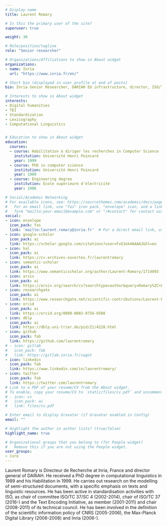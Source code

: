 ```yaml
---
# Display name
title: Laurent Romary

# Is this the primary user of the site?
superuser: true

weight: 30

# Role/position/tagline
role: "Senior researcher"

# Organizations/Affiliations to show in About widget
organizations: 
- name: Inria
  url: "https://www.inria.fr/en/"

# Short bio (displayed in user profile at end of posts)
bio: Inria Senior Researcher, DARIAH EU infrastructure, director, ISO/TC 37 chair

# Interests to show in About widget
interests:
- Digital humanities
- TEI
- Standardization
- Lexicography
- Computational Linguistics


# Education to show in About widget
education:
  courses:
  - course: Habilitation à diriger les recherches in Computer Science
    institution: Université Henri Poincaré
    year: 1999
  - course: PhD in computer science
    institution: Université Henri Poincaré
    year: 1989
  - course: Engineering degree
    institution: École supérieure d'électricité
    year: 1986

# Social/Academic Networking
# For available icons, see: https://sourcethemes.com/academic/docs/page-builder/#icons
#   For an email link, use "fas" icon pack, "envelope" icon, and a link in the
#   form "mailto:your-email@example.com" or "/#contact" for contact widget.
social:
- icon: envelope
  icon_pack: fas
  link: 'mailto:laurent.romary@inria.fr'  # For a direct email link, use "mailto:test@example.org".
- icon: google-scholar
  icon_pack: ai
  link: https://scholar.google.com/citations?user=FvG3ok4AAAAJ&hl=en
- icon: hal
  icon_pack: ai
  link: https://cv.archives-ouvertes.fr/laurentromary
- icon: semantic-scholar
  icon_pack: ai
  link: https://www.semanticscholar.org/author/Laurent-Romary/1714893
- icon: arxiv
  icon_pack: ai
  link: https://arxiv.org/search/cs?searchtype=author&query=Romary%2C+L
- icon: researchgate
  icon_pack: ai
  link: https://www.researchgate.net/scientific-contributions/Laurent-Romary-2128442517
- icon: orcid
  icon_pack: ai
  link: https://orcid.org/0000-0002-0756-0508
- icon: dblp
  icon_pack: ai
  link: https://dblp.uni-trier.de/pid/21/4228.html
- icon: github
  icon_pack: fab
  link: https://github.com/laurentromary
# - icon: gitlab
#   icon_pack: fab
#   link: https://gitlab.inria.fr/sagot
- icon: linkedin
  icon_pack: fab
  link: https://www.linkedin.com/in/laurentromary/
- icon: twitter
  icon_pack: fab
  link: https://twitter.com/laurentromary
# Link to a PDF of your resume/CV from the About widget.
# To enable, copy your resume/CV to `static/files/cv.pdf` and uncomment the lines below.
# - icon: cv
#   icon_pack: ai
#   link: files/cv.pdf

# Enter email to display Gravatar (if Gravatar enabled in Config)
email: ""

# Highlight the author in author lists? (true/false)
highlight_name: true

# Organizational groups that you belong to (for People widget)
#   Remove this if you are not using the People widget.
user_groups:
- Core
---
```


Laurent Romary is Directeur de Recherche at Inria, France and director general of DARIAH. He received a PhD degree in computational linguistics in 1989 and his Habilitation in 1999. He carries out research on the modelling of semi-structured documents, with a specific emphasis on texts and linguistic resources. He has been active in standardisation activities with ISO, as chair of committee ISO/TC 37/SC 4 (2002-2014), chair of ISO/TC 37 (2016-) and the Text Encoding Initiative, as member (2001-2011) and chair (2008-2011) of its technical council. He has been involved in the definition of the scientific information policy of CNRS (2005-2006), the Max-Planck Digital Library (2006-2008) and Inria (2006-).
